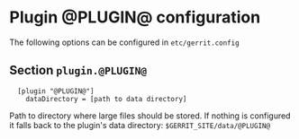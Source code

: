 Plugin @PLUGIN@ configuration
======================

The following options can be configured in `etc/gerrit.config`

Section `plugin.@PLUGIN@`
-------------------------

```
  [plugin "@PLUGIN@"]
    dataDirectory = [path to data directory]
```

Path to directory where large files should be stored.
If nothing is configured it falls back to the plugin's data directory:
`$GERRIT_SITE/data/@PLUGIN@`